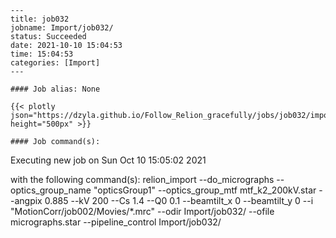 
    ---
    title: job032
    jobname: Import/job032/
    status: Succeeded
    date: 2021-10-10 15:04:53
    time: 15:04:53
    categories: [Import]
    ---
    
    #### Job alias: None
    
    {{< plotly json="https://dzyla.github.io/Follow_Relion_gracefully/jobs/job032/import_Import_job032_Import_job032_.json" height="500px" >}}
    
    #### Job command(s):
    
    
 
 Executing new job on Sun Oct 10 15:05:02 2021
 
 with the following command(s): 
relion_import  --do_micrographs  --optics_group_name "opticsGroup1" --optics_group_mtf mtf_k2_200kV.star --angpix 0.885 --kV 200 --Cs 1.4 --Q0 0.1 --beamtilt_x 0 --beamtilt_y 0 --i "MotionCorr/job002/Movies/*.mrc" --odir Import/job032/ --ofile micrographs.star --pipeline_control Import/job032/
 
 

    
